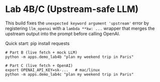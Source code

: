 # Lab 4B/C (Upstream-safe LLM)

This build fixes the `unexpected keyword argument 'upstream'` error by registering `llm_openai`
with a `lambda **kw: ...` wrapper that merges the upstream output into the prompt before calling OpenAI.

Quick start:
    pip install requests

    # Part B (live fetch + mock LLM)
    python -m apps.demo_lab4b "plan my weekend trip in Paris"

    # Part C (live fetch + OpenAI)
    export OPENAI_API_KEY=sk-...   # mac/linux
    python -m apps.demo_lab4c "plan my weekend trip in Paris"
